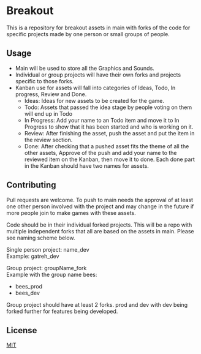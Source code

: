 # Breakout

This is a repository for breakout assets in main with forks of the code for specific projects made by one person or small groups of people.

## Usage

 - Main will be used to store all the Graphics and Sounds.
 - Individual or group projects will have their own forks and projects specific to those forks.
 - Kanban use for assets will fall into categories of Ideas, Todo, In progress, Review and Done.
    - Ideas: Ideas for new assets to be created for the game.
    - Todo: Assets that passed the idea stage by people voting on them will end up in Todo
    - In Progress: Add your name to an Todo item and move it to In Progress to show that it has been started and who is working on it.
    - Review: After finishing the asset, push the asset and put the item in the review section.
    - Done: After checking that a pushed asset fits the theme of all the other assets, Approve of the push and add your name to the reviewed item on the Kanban, then move it to done. Each done part in the Kanban should have two names for assets.

## Contributing

Pull requests are welcome. To push to main needs the approval of at least one other person involved with the project and may change in the future if more people join to make games with these assets.

Code should be in their individual forked projects. This will be a repo with multiple independent forks that all are based on the assets in main. Please see naming scheme below.

Single person project: name_dev  
Example: gatreh_dev

Group project: groupName_fork  
Example with the group name bees:
 - bees_prod
 - bees_dev  

Group project should have at least 2 forks. prod and dev with dev being forked further for features being developed.

## License

[MIT](https://choosealicense.com/licenses/mit/)
